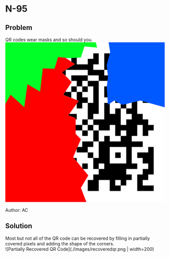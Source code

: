 # N-95
## Problem
QR codes wear masks and so should you.
![N-95](./images/N-95.png)

Author: AC

## Solution
Most but not all of the QR code can be recovered by filling in partially covered pixels and adding the shape of the corners.  
![Partially Recovered QR Code](./images/recoveredqr.png | width=200)